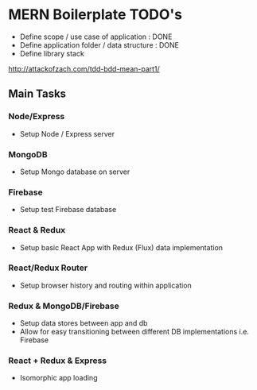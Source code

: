 # MERN Boilerplate TODO's

- Define scope / use case of application : DONE
- Define application folder / data structure : DONE
- Define library stack

http://attackofzach.com/tdd-bdd-mean-part1/

## Main Tasks

### Node/Express
- Setup Node / Express server

### MongoDB
- Setup Mongo database on server

### Firebase
- Setup test Firebase database

### React & Redux
- Setup basic React App with Redux (Flux) data implementation

### React/Redux Router
- Setup browser history and routing within application

### Redux & MongoDB/Firebase
- Setup data stores between app and db
- Allow for easy transitioning between different DB implementations i.e. Firebase

### React + Redux & Express
- Isomorphic app loading
